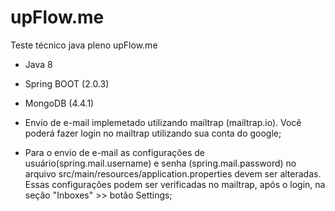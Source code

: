 # upFlow.me
Teste técnico java pleno upFlow.me

- Java 8
- Spring BOOT (2.0.3)
- MongoDB (4.4.1)

- Envio de e-mail implemetado utilizando mailtrap (mailtrap.io). Você poderá fazer login no mailtrap utilizando sua conta do google;
- Para o envio de e-mail as configurações de usuário(spring.mail.username) e senha (spring.mail.password) no arquivo src/main/resources/application.properties devem ser alteradas. Essas configurações podem ser verificadas no mailtrap, após o login, na seção "Inboxes" >> botão Settings;

